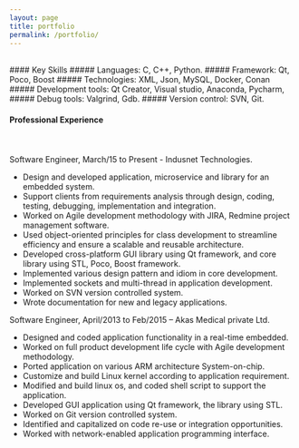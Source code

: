 ```yaml
---
layout: page
title: portfolio
permalink: /portfolio/
---
```

<br>
#### Key Skills
##### Languages: C, C++, Python.
##### Framework: Qt, Poco, Boost
##### Technologies: XML, Json, MySQL, Docker, Conan
##### Development tools: Qt Creator, Visual studio, Anaconda, Pycharm, 
##### Debug tools: Valgrind, Gdb.
##### Version control:  SVN, Git.

#### Professional Experience
<br></br>
Software Engineer, March/15 to Present - Indusnet Technologies.
<ul>
    <li> Design and developed application, microservice and library for an embedded system.</li>
    <li> Support clients from requirements analysis through design, coding, testing, debugging, implementation and integration.</li>
    <li> Worked on Agile development methodology with JIRA, Redmine project management software.</li>
    <li> Used object-oriented principles for class development to streamline efficiency and ensure a scalable and reusable architecture.</li>
    <li> Developed cross-platform GUI library using Qt framework, and core library using STL, Poco, Boost framework.</li>
    <li> Implemented various design pattern and idiom in core development.</li>
    <li> Implemented sockets and multi-thread in application development.</li>
    <li> Worked on SVN version controlled system.</li>
    <li> Wrote documentation for new and legacy applications.</li>
</ul>

Software Engineer, April/2013 to Feb/2015 – Akas Medical private Ltd.
<ul>
    <li> Designed and coded application functionality in a real-time embedded.</li>
    <li> Worked on full product development life cycle with Agile development methodology.</li>
    <li> Ported application on various ARM architecture System-on-chip.</li>
    <li> Customize and build Linux kernel according to application requirement.</li>
    <li> Modified and build linux os, and coded shell script to support the application.</li>
    <li> Developed GUI application using Qt framework, the library using STL.</li>
    <li> Worked on Git version controlled system.</li>
    <li> Identified and capitalized on code re-use or integration opportunities.</li>
    <li> Worked with network-enabled application programming interface.</li>
</ul>
</br>
